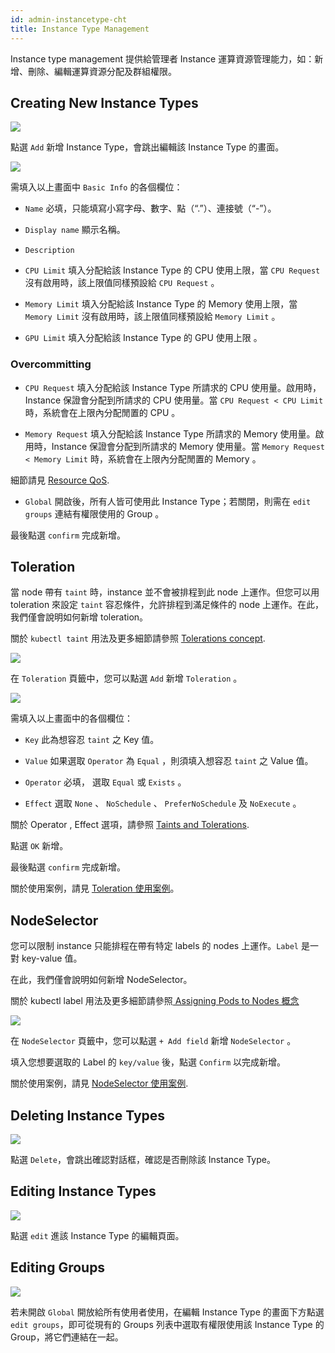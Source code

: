 ```yaml
---
id: admin-instancetype-cht
title: Instance Type Management
---
```


Instance type management 提供給管理者 Instance 運算資源管理能力，如：新增、刪除、編輯運算資源分配及群組權限。

## Creating New Instance Types

![](assets/instancetype_3_v26.png)

點選 `Add` 新增 Instance Type，會跳出編輯該 Instance Type 的畫面。

![](assets/admin_inst_v26.png)

需填入以上畫面中 `Basic Info` 的各個欄位：

+ `Name` 必填，只能填寫小寫字母、數字、點（“.”）、連接號（“-”）。

+ `Display name` 顯示名稱。

+ `Description`

+ `CPU Limit` 填入分配給該 Instance Type 的 CPU 使用上限，當 `CPU Request` 沒有啟用時，該上限值同樣預設給 `CPU Request` 。

+ `Memory Limit` 填入分配給該 Instance Type 的 Memory 使用上限，當 `Memory Limit` 沒有啟用時，該上限值同樣預設給 `Memory Limit` 。

+ `GPU Limit` 填入分配給該 Instance Type 的 GPU 使用上限 。

### Overcommitting

+ `CPU Request` 填入分配給該 Instance Type 所請求的 CPU 使用量。啟用時，Instance 保證會分配到所請求的 CPU 使用量。當 `CPU Request < CPU Limit` 時，系統會在上限內分配閒置的 CPU 。

+ `Memory Request` 填入分配給該 Instance Type 所請求的 Memory 使用量。啟用時，Instance 保證會分配到所請求的 Memory 使用量。當 `Memory Request < Memory Limit` 時，系統會在上限內分配閒置的 Memory 。

細節請見 [Resource QoS](https://github.com/kubernetes/community/blob/master/contributors/design-proposals/node/resource-qos.md#resource-quality-of-service-in-kubernetes).

+ `Global`  開啟後，所有人皆可使用此 Instance Type；若關閉，則需在 `edit groups` 連結有權限使用的 Group 。

最後點選 `confirm` 完成新增。

## Toleration

當 node 帶有 `taint` 時，instance 並不會被排程到此 node 上運作。但您可以用 toleration 來設定 `taint` 容忍條件，允許排程到滿足條件的 node 上運作。在此，我們僅會說明如何新增 toleration。

關於 `kubectl taint` 用法及更多細節請參照 [Tolerations concept](https://kubernetes.io/docs/concepts/configuration/taint-and-toleration/).

![](assets/instance_type_toleration0_v26.png)

在 `Toleration` 頁籤中，您可以點選 `Add` 新增 `Toleration` 。

![](assets/instance_type_toleration1_v26.png)

需填入以上畫面中的各個欄位：

+ `Key` 此為想容忍 `taint` 之 Key 值。

+ `Value` 如果選取 `Operator` 為 `Equal` ，則須填入想容忍 `taint` 之 Value 值。

+ `Operator` 必填， 選取  `Equal` 或 `Exists` 。

+ `Effect` 選取 `None` 、 `NoSchedule` 、 `PreferNoSchedule` 及 `NoExecute` 。

關於 Operator , Effect 選項，請參照 [Taints and Tolerations](https://kubernetes.io/docs/concepts/configuration/taint-and-toleration/).

點選 `OK` 新增。

最後點選 `confirm` 完成新增。

關於使用案例，請見 [Toleration 使用案例](usecase-toleration-cht)。

## NodeSelector

您可以限制 instance 只能排程在帶有特定 labels 的 nodes 上運作。`Label` 是一對 key-value 值。

在此，我們僅會說明如何新增 NodeSelector。

關於 kubectl label 用法及更多細節請參照[ Assigning Pods to Nodes 概念](https://kubernetes.io/docs/concepts/configuration/assign-pod-node/)

![](assets/instance_type_nodeselector_v26.png)

在 `NodeSelector` 頁籤中，您可以點選 `+ Add field` 新增 `NodeSelector` 。

填入您想要選取的 Label 的 `key/value` 後，點選 `Confirm` 以完成新增。

關於使用案例，請見 [NodeSelector 使用案例](usecase-nodeselector-cht).

## Deleting Instance Types

![](assets/actions.png)

點選 `Delete`，會跳出確認對話框，確認是否刪除該 Instance Type。

## Editing Instance Types

![](assets/actions.png)

點選 `edit` 進該 Instance Type 的編輯頁面。

## Editing Groups

![](assets/edit_groups.png)

若未開啟 `Global` 開放給所有使用者使用，在編輯 Instance Type 的畫面下方點選`edit groups`，即可從現有的 Groups 列表中選取有權限使用該 Instance Type 的 Group，將它們連結在一起。
